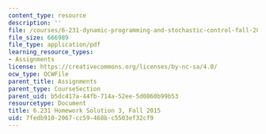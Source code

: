 ```yaml
---
content_type: resource
description: ''
file: /courses/6-231-dynamic-programming-and-stochastic-control-fall-2015/7fedb9102067cc59468bc5503ef32cf9_MIT6_231F15_Solution3.pdf
file_size: 666989
file_type: application/pdf
learning_resource_types:
- Assignments
license: https://creativecommons.org/licenses/by-nc-sa/4.0/
ocw_type: OCWFile
parent_title: Assignments
parent_type: CourseSection
parent_uid: b5dc417a-44fb-714a-52ee-5d0860b99b53
resourcetype: Document
title: 6.231 Homework Solution 3, Fall 2015
uid: 7fedb910-2067-cc59-468b-c5503ef32cf9
---
```

